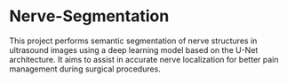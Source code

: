 # Nerve-Segmentation
This project performs semantic segmentation of nerve structures in ultrasound images using a deep learning model based on the U-Net architecture. It aims to assist in accurate nerve localization for better pain management during surgical procedures.

